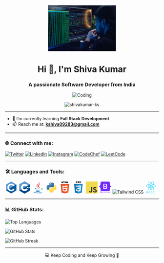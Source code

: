 <p align="center">
  <img src="https://github.com/SHIVAKUMAR-KS/SHIVAKUMAR-KS/blob/main/CodingPic.png" alt="Logo" height="150"/>
</p>

<h1 align="center">Hi 👋, I'm Shiva Kumar</h1>
<h3 align="center">A passionate Software Developer from India</h3>

<p align="center">
  <img src="https://user-images.githubusercontent.com/55389276/140866485-8fb1c876-9a8f-4d6a-98dc-08c4981eaf70.gif" alt="Coding" width="400"/>
</p>

<p align="center">
  <img src="https://komarev.com/ghpvc/?username=shivakumar-ks&label=Profile%20views&color=0e75b6&style=flat" alt="shivakumar-ks" />
</p>

---

- 🔭 I’m currently learning **Full Stack Development**
- 📫 Reach me at: **kshiva09283@gmail.com**

---

### 🌐 Connect with me:

<p align="left">
  <a href="https://twitter.com/shiva7819kumar" target="_blank"><img src="https://img.shields.io/badge/Twitter-%231DA1F2.svg?&style=for-the-badge&logo=twitter&logoColor=white" alt="Twitter"/></a>
  <a href="https://linkedin.com/in/shiva-kumar" target="_blank"><img src="https://img.shields.io/badge/LinkedIn-%230077B5.svg?&style=for-the-badge&logo=linkedin&logoColor=white" alt="LinkedIn"/></a>
  <a href="https://instagram.com/shiva7819kumar" target="_blank"><img src="https://img.shields.io/badge/Instagram-%23E4405F.svg?&style=for-the-badge&logo=instagram&logoColor=white" alt="Instagram"/></a>
  <a href="https://www.codechef.com/users/shivakumar0928" target="_blank"><img src="https://img.shields.io/badge/CodeChef-5B4638.svg?&style=for-the-badge&logo=codechef&logoColor=white" alt="CodeChef"/></a>
  <a href="https://leetcode.com/kshiva09283" target="_blank"><img src="https://img.shields.io/badge/LeetCode-FFA116.svg?&style=for-the-badge&logo=leetcode&logoColor=black" alt="LeetCode"/></a>
</p>

---

### 🛠️ Languages and Tools:

<p align="left">
  <img src="https://raw.githubusercontent.com/devicons/devicon/master/icons/c/c-original.svg" alt="C" width="40" height="40"/>
  <img src="https://raw.githubusercontent.com/devicons/devicon/master/icons/cplusplus/cplusplus-original.svg" alt="C++" width="40" height="40"/>
  <img src="https://raw.githubusercontent.com/devicons/devicon/master/icons/java/java-original.svg" alt="Java" width="40" height="40"/>
  <img src="https://raw.githubusercontent.com/devicons/devicon/master/icons/python/python-original.svg" alt="Python" width="40" height="40"/>
  <img src="https://raw.githubusercontent.com/devicons/devicon/master/icons/html5/html5-original-wordmark.svg" alt="HTML" width="40" height="40"/>
  <img src="https://raw.githubusercontent.com/devicons/devicon/master/icons/css3/css3-original-wordmark.svg" alt="CSS" width="40" height="40"/>
  <img src="https://raw.githubusercontent.com/devicons/devicon/master/icons/javascript/javascript-original.svg" alt="JavaScript" width="40" height="40"/>
  <img src="https://raw.githubusercontent.com/devicons/devicon/master/icons/bootstrap/bootstrap-plain-wordmark.svg" alt="Bootstrap" width="40" height="40"/>
  <img src="https://www.vectorlogo.zone/logos/tailwindcss/tailwindcss-icon.svg" alt="Tailwind CSS" width="40" height="40"/>
  <img src="https://raw.githubusercontent.com/devicons/devicon/master/icons/react/react-original-wordmark.svg" alt="React" width="40" height="40"/>
</p>

---

### 📊 GitHub Stats:

<p align="left">
  <img src="https://github-readme-stats.vercel.app/api/top-langs/?username=shivakumar-ks&layout=compact&theme=radical" alt="Top Languages" height="150"/>
</p>

<p align="left">
  <img src="https://github-readme-stats.vercel.app/api?username=shivakumar-ks&show_icons=true&theme=radical" alt="GitHub Stats" height="180"/>
</p>

<p align="left">
  <img src="https://github-readme-streak-stats.herokuapp.com/?user=shivakumar-ks&theme=radical" alt="GitHub Streak" height="180"/>
</p>

---

<p align="center">💻 Keep Coding and Keep Growing 🚀</p>

